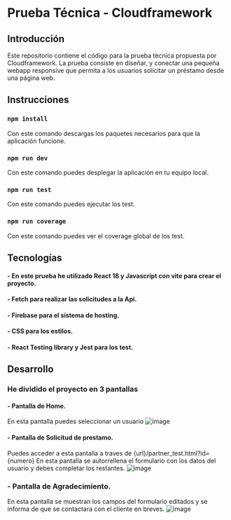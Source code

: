 # Prueba Técnica - Cloudframework

## Introducción

Este repositorio contiene el código para la prueba técnica propuesta por Cloudframework. La prueba consiste en diseñar, y conectar una pequeña webapp responsive que permita a los usuarios solicitar un préstamo desde una página web.

## Instrucciones

### `npm install`

Con este comando descargas los paquetes necesarios para que la aplicación funcione.

### `npm run dev`

Con este comando puedes desplegar la aplicación en tu equipo local.

### `npm run test`

Con este comando puedes ejecutar los test.

### `npm run coverage`

Con este comando puedes ver el coverage global de los test.

## Tecnologías

#### - En este prueba he utilizado React 18 y Javascript con vite para crear el proyecto.

#### - Fetch para realizar las solicitudes a la Api.

#### - Firebase para el sistema de hosting.

#### - CSS para los estilos.

#### - React Testing library y Jest para los test.

## Desarrollo

### He dividido el proyecto en 3 pantallas

#### - Pantalla de Home.
En esta pantalla puedes seleccionar un usuario
![image](https://github.com/ethxn08/challenge-CloudframeWork/assets/91902123/44f95670-029e-41ab-ba64-dab735adc043)

#### - Pantalla de Solicitud de prestamo.
Puedes acceder a esta pantalla a traves de {url}/partner_test.html?id={numero}
En esta pantalla se autorrellena el formulario con los datos del usuario y debes completar los restantes.
![image](https://github.com/ethxn08/challenge-CloudframeWork/assets/91902123/0512616b-3261-4c44-8cea-ac574d312338)

### - Pantalla de Agradecimiento.
En esta pantalla se muestran los campos del formulario editados y se informa de que se contactara con el cliente en breves.
![image](https://github.com/ethxn08/challenge-CloudframeWork/assets/91902123/8798e1f4-9cb7-4faf-82fd-d9326fd01c7e)

